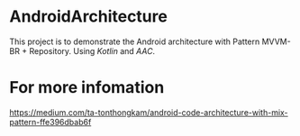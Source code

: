 # AndroidArchitecture
This project is to demonstrate the Android architecture with Pattern MVVM-BR + Repository. Using *Kotlin* and *AAC*.

# For more infomation
https://medium.com/ta-tonthongkam/android-code-architecture-with-mix-pattern-ffe396dbab6f

